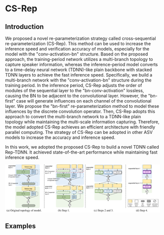 # CS-Rep

## Introduction

We proposed a novel re-parameterization strategy called cross-sequential re-parameterization (CS-Rep). This method can be used to increase the inference speed and verification accuracy of models, especially for the model with the "conv-activation-bn" structure. Based on the proposed approach, the training-period network utilizes a multi-branch topology to capture speaker information, whereas the inference-period model converts to a time-delay neural network (TDNN)-like plain backbone with stacked TDNN layers to achieve the fast inference speed. Specifically, we build a multi-branch network with the "conv-activation-bn" structure during the training period. In the inference period, CS-Rep adjusts the order of modules of the sequential layer to the "bn-conv-activation"  lossless, causing the BN to be adjacent to the convolutional layer. However, the "bn-first" case will generate influences on each channel of the convolutional layer. We propose the "bn-first" re-parameterization method to model these influences by the discrete convolution operator. Then, CS-Rep adopts this approach to convert the multi-branch network to a TDNN-like plain topology while maintaining the multi-scale information capturing. Therefore, the model adopted CS-Rep achieves an efficient architecture with friendly parallel computing. The strategy of CS-Rep can be adopted in other ASV models to increase the accuracy and inference speed.

In this work, we adopted the proposed CS-Rep to build a novel TDNN called Rep-TDNN. It achieved state-of-the-art performance while maintaining fast inference speed. 

![The changes of topology for a multi-branch model when adopting CS-Rep.](./pic/cs-rep.png)

## Examples